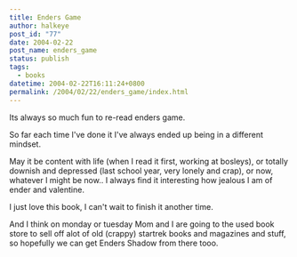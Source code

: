 ```yaml
---
title: Enders Game
author: halkeye
post_id: "77"
date: 2004-02-22
post_name: enders_game
status: publish
tags:
  - books
datetime: 2004-02-22T16:11:24+0800
permalink: /2004/02/22/enders_game/index.html
---
```


Its always so much fun to re-read enders game.

So far each time I've done it I've always ended up being in a different mindset.

May it be content with life (when I read it first, working at bosleys), or totally downish and depressed (last school year, very lonely and crap), or now, whatever I might be now.. I always find it interesting how jealous I am of ender and valentine.

I just love this book, I can't wait to finish it another time.

And I think on monday or tuesday Mom and I are going to the used book store to sell off alot of old (crappy) startrek books and magazines and stuff, so hopefully we can get Enders Shadow from there tooo.